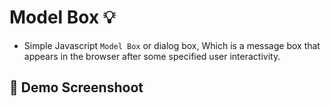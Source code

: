 # Model Box :bulb:

- Simple Javascript `Model Box` or dialog box, Which is a message box that appears in the browser after some specified user interactivity.

## :camera_flash: Demo Screenshoot
